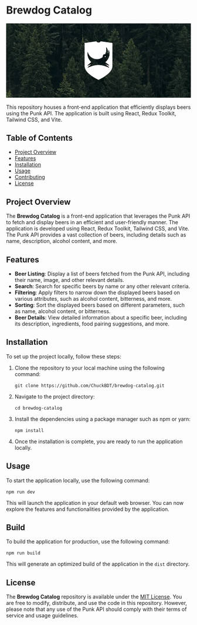 # Brewdog Catalog

![Illustration](readme-illustration.webp)

This repository houses a front-end application that efficiently displays beers using the Punk API. The application is built using React, Redux Toolkit, Tailwind CSS, and Vite.

## Table of Contents

- [Project Overview](#project-overview)
- [Features](#features)
- [Installation](#installation)
- [Usage](#usage)
- [Contributing](#contributing)
- [License](#license)

## Project Overview

The **Brewdog Catalog** is a front-end application that leverages the Punk API to fetch and display beers in an efficient and user-friendly manner. The application is developed using React, Redux Toolkit, Tailwind CSS, and Vite. The Punk API provides a vast collection of beers, including details such as name, description, alcohol content, and more.

## Features

- **Beer Listing**: Display a list of beers fetched from the Punk API, including their name, image, and other relevant details.
- **Search**: Search for specific beers by name or any other relevant criteria.
- **Filtering**: Apply filters to narrow down the displayed beers based on various attributes, such as alcohol content, bitterness, and more.
- **Sorting**: Sort the displayed beers based on different parameters, such as name, alcohol content, or bitterness.
- **Beer Details**: View detailed information about a specific beer, including its description, ingredients, food pairing suggestions, and more.

## Installation

To set up the project locally, follow these steps:

1. Clone the repository to your local machine using the following command:

   ```
   git clone https://github.com/ChuckBDT/brewdog-catalog.git
   ```

2. Navigate to the project directory:

   ```
   cd brewdog-catalog
   ```

3. Install the dependencies using a package manager such as npm or yarn:

   ```
   npm install
   ```

4. Once the installation is complete, you are ready to run the application locally.

## Usage

To start the application locally, use the following command:

```
npm run dev
```

This will launch the application in your default web browser. You can now explore the features and functionalities provided by the application.

## Build

To build the application for production, use the following command:

```
npm run build
```

This will generate an optimized build of the application in the `dist` directory.

## License

The **Brewdog Catalog** repository is available under the [MIT License](LICENSE). You are free to modify, distribute, and use the code in this repository. However, please note that any use of the Punk API should comply with their terms of service and usage guidelines.
